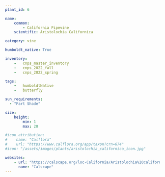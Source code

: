 ```yaml
---
plant_id: 6

name: 
    common: 
        - California Pipevine 
    scientific: Aristolochia Californica 

category: vine

humboldt_native: True

inventory: 
    -   cnps_master_inventory
    -   cnps_2022_fall
    -   cnps_2022_spring

tags:  
    -   humboldtNative
    -   butterfly

sun_requirements:
  - "Part Shade"

size:
    height: 
        min: 1
        max: 20

#icon_attribution: 
#    name: "Calflora"
#    url: "https://www.calflora.org/app/taxon?crn=674"
#icon: "/assets/images/plants/aristolochia_californica_icon.jpg"

websites:
    - url: "https://calscape.org/loc-California/Aristolochia%20californica(%20)"
      name: "Calscape"
---
```


